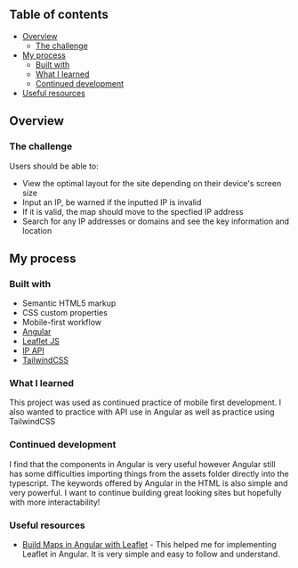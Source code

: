 ## Table of contents

- [Overview](#overview)
  - [The challenge](#the-challenge)
- [My process](#my-process)
  - [Built with](#built-with)
  - [What I learned](#what-i-learned)
  - [Continued development](#continued-development)
- [Useful resources](#useful-resources)

## Overview

### The challenge

Users should be able to:

- View the optimal layout for the site depending on their device's screen size
- Input an IP, be warned if the inputted IP is invalid
- If it is valid, the map should move to the specfied IP address
- Search for any IP addresses or domains and see the key information and location

## My process

### Built with

- Semantic HTML5 markup
- CSS custom properties
- Mobile-first workflow
- [Angular](https://angular.io//)
- [Leaflet JS](https://leafletjs.com/)
- [IP API](https://ip-api.com/)
- [TailwindCSS](https://tailwindcss.com/)

### What I learned

This project was used as continued practice of mobile first development. I also wanted to practice with API use in Angular as well as practice using TailwindCSS

### Continued development

I find that the components in Angular is very useful however Angular still has some difficulties importing things from the assets folder directly into the typescript. The keywords offered by Angular in the HTML is also simple and very powerful. I want to continue building great looking sites but hopefully with more interactability!

### Useful resources

- [Build Maps in Angular with Leaflet](https://www.digitalocean.com/community/tutorials/angular-angular-and-leaflet) - This helped me for implementing Leaflet in Angular. It is very simple and easy to follow and understand.
